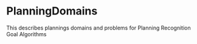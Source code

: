 # PlanningDomains
This describes plannings domains and problems for Planning Recognition Goal Algorithms
